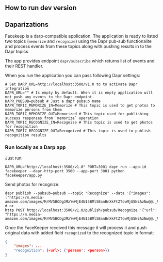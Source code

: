 ## How to run dev version

## Daparizations
Facekeep is a darp-compatible application. The application is ready to listed two topics (`memorize` and `recognize`) using the Dapr pub-sub functionalite and process events from these topics along with pushing results in to the Dapr topics.

The app provides endpoint `dapr/subscribe` which returns list of events and their REST handler.

When you run the application you can pass following Dapr settings:

```
# Set DARP_URL=http://localhost:3500/v1.0 to to activate Dapr integration
DAPR_URL="" # Is empty by default. When it is empty application will not push any events to the Dapr endpoint.
DAPR_PUBSUB=pubsub # Just a dapr pubsub name
DAPR_TOPIC_MEMORIZE_IN=Memorize # This topic is used to get photos to memorize persons from them
DAPR_TOPIC_MEMORIZE_OUT=Memorized # This topic used for publishing success responses from `memorize` operation
DAPR_TOPIC_RECOGNIZE_IN=Recognize # This topic is used to get photos for recognition
DAPR_TOPIC_RECOGNIZE_OUT=Recognized # This topic is used to publish recognition results
```

### Run locally as a Darp app
Just run

```
DAPR_URL="http://localhost:3500/v1.0" PORT=3001 dapr run --app-id facekeeper --dapr-http-port 3500 --app-port 3001 python facekeeper/app.py
```

Send photos for recognize:
```
dapr publish --pubsub=pubsub --topic "Recognize" --data '{"images": ["https://m.media-amazon.com/images/M/MV5BODg3MzYwMjE4N15BMl5BanBnXkFtZTcwMjU5NzAzNw@@._V1_.jpg"]}'
# or
http POST http://localhost:3500/v1.0/publish/pubsub/Recognize '{"url": "https://m.media-amazon.com/images/M/MV5BODg3MzYwMjE4N15BMl5BanBnXkFtZTcwMjU5NzAzNw@@._V1_.jpg"}'
```

Once the FaceKeeper received this message it will process it and push original data with added field `recognized` to the recognized topic in format:
```json
{   
    "images": ...
    "recognition": {<url>: {'person': <person>}}
}
```